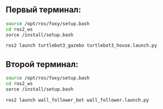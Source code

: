 ## Первый терминал:
```bash
source /opt/ros/foxy/setup.bash 
cd ros2_ws
sorce /install/setup.bash 

ros2 launch turtlebot3_gazebo turtlebot3_house.launch.py
```

## Второй терминал:

```bash
source /opt/ros/foxy/setup.bash 
cd ros2_ws
sorce /install/setup.bash 

ros2 launch wall_follower_bot wall_follower.launch.py 
```
